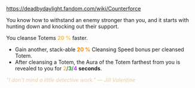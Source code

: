 https://deadbydaylight.fandom.com/wiki/Counterforce

<p>You know how to withstand an enemy stronger than you, and it starts with hunting down and knocking out their support.
<p>You cleanse Totems  <b><span class="clr clr2" style="color: #e8c252 ;">20 %</span></b> faster.
</p>
<ul><li>Gain another, stack-able <b><span class="clr clr6" style="color: #ff8800 ;">20 %</span></b> Cleansing Speed bonus per cleansed Totem.</li>
<li>After cleansing a Totem, the Aura  of the Totem farthest from you is revealed to you for <span class="clr" style="color: #e8c252;"><b>2</b></span>/<span class="clr" style="color: #199b1e;"><b>3</b></span>/<span class="clr" style="color: #ac3ee3;"><b>4</b></span> <b>seconds</b>.</li></ul>
<p><i><span class="clr clr9" style="color: #e7cda2 ;">"I don't mind a little detective work." — Jill Valentine</span></i>
</p>
</p>
